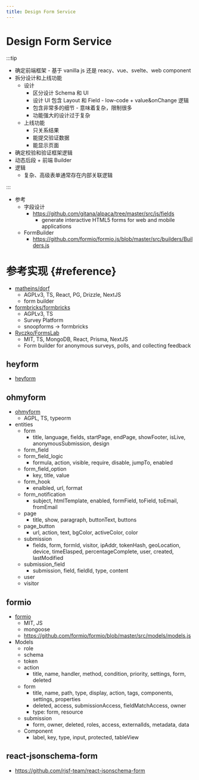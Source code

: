 ```yaml
---
title: Design Form Service
---
```


# Design Form Service

:::tip

- 确定前端框架 - 基于 vanilla js 还是 reacy、vue、svelte、web component
- 拆分设计和上线功能
  - 设计
    - 区分设计 Schema 和 UI
    - 设计 UI 包含 Layout 和 Field - low-code + value&onChange 逻辑
    - 包含非常多的细节 - 意味着复杂，限制很多
    - 功能强大的设计过于复杂
  - 上线功能
    - 只关系结果
    - 能提交验证数据
    - 能显示页面
- 确定校验和验证框架逻辑
- 动态后段 + 前端 Builder
- 逻辑
  - 复杂、高级表单通常存在内部关联逻辑

:::

- 参考
  - 字段设计
    - https://github.com/gitana/alpaca/tree/master/src/js/fields
      - generate interactive HTML5 forms for web and mobile applications
  - FormBuilder
    - https://github.com/formio/formio.js/blob/master/src/builders/Builders.js

# 参考实现 {#reference}

- [matheins/dorf](https://github.com/matheins/dorf)
  - AGPLv3, TS, React, PG, Drizzle, NextJS
  - form builder
- [formbricks/formbricks](https://github.com/formbricks/formbricks)
  - AGPLv3, TS
  - Survey Platform
  - snoopforms -> formbricks
- [Ryczko/FormsLab](https://github.com/Ryczko/FormsLab)
  - MIT, TS, MongoDB, React, Prisma, NextJS
  - Form builder for anonymous surveys, polls, and collecting feedback

## heyform

- [heyform](https://github.com/heyform/heyform)

## ohmyform

- [ohmyform](https://github.com/ohmyform/ohmyform)
  - AGPL, TS, typeorm
- entities
  - form
    - title, language, fields, startPage, endPage, showFooter, isLive, anonymousSubmission, design
  - form_field
  - form_field_logic
    - formula, action, visible, require, disable, jumpTo, enabled
  - form_field_option
    - key, title, value
  - form_hook
    - enalbled, url, format
  - form_notification
    - subject, htmlTemplate, enabled, formField, toField, toEmail, fromEmail
  - page
    - title, show, paragraph, buttonText, buttons
  - page_button
    - url, action, text, bgColor, activeColor, color
  - submission
    - fields, form, formId, visitor, ipAddr, tokenHash, geoLocation, device, timeElasped, percentageComplete, user, created, lastModified
  - submission_field
    - submission, field, fieldId, type, content
  - user
  - visitor

## formio

- [formio](https://github.com/formio/formio)
  - MIT, JS
  - mongoose
  - https://github.com/formio/formio/blob/master/src/models/models.js
- Models
  - role
  - schema
  - token
  - action
    - title, name, handler, method, condition, priority, settings, form, deleted
  - form
    - title, name, path, type, display, action, tags, components, settings, properties
    - deleted, access, submissionAccess, fieldMatchAccess, owner
    - type: form, resource
  - submission
    - form, owner, deleted, roles, access, externalIds, metadata, data
  - Component
    - label, key, type, input, protected, tableView

## react-jsonschema-form

- https://github.com/rjsf-team/react-jsonschema-form
